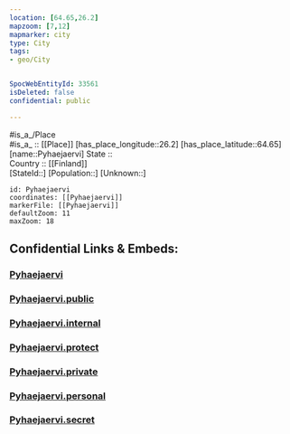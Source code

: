 ```yaml
---
location: [64.65,26.2] 
mapzoom: [7,12] 
mapmarker: city 
type: City
tags:
- geo/City


SpocWebEntityId: 33561
isDeleted: false
confidential: public

---
```

#is_a_/Place  
#is_a_ :: [[Place]] 
[has_place_longitude::26.2] 
[has_place_latitude::64.65] 
[name::Pyhaejaervi] 
State ::  
Country :: [[Finland]]  
[StateId::] 
[Population::] 
[Unknown::] 


```leaflet
id: Pyhaejaervi
coordinates: [[Pyhaejaervi]] 
markerFile: [[Pyhaejaervi]] 
defaultZoom: 11 
maxZoom: 18
```


## Confidential Links & Embeds: 

### [Pyhaejaervi](/_Standards/Earth/Continent/Europe/Europe~North/Finland/Provinces~Finland/Oulu/counties~Oulu/Ostrobothnia~North/City/Pyhaejaervi.md) 

### [Pyhaejaervi.public](/_public/Earth/Continent/Europe/Europe~North/Finland/Provinces~Finland/Oulu/counties~Oulu/Ostrobothnia~North/City/Pyhaejaervi.public.md) 

### [Pyhaejaervi.internal](/_internal/Earth/Continent/Europe/Europe~North/Finland/Provinces~Finland/Oulu/counties~Oulu/Ostrobothnia~North/City/Pyhaejaervi.internal.md) 

### [Pyhaejaervi.protect](/_protect/Earth/Continent/Europe/Europe~North/Finland/Provinces~Finland/Oulu/counties~Oulu/Ostrobothnia~North/City/Pyhaejaervi.protect.md) 

### [Pyhaejaervi.private](/_private/Earth/Continent/Europe/Europe~North/Finland/Provinces~Finland/Oulu/counties~Oulu/Ostrobothnia~North/City/Pyhaejaervi.private.md) 

### [Pyhaejaervi.personal](/_personal/Earth/Continent/Europe/Europe~North/Finland/Provinces~Finland/Oulu/counties~Oulu/Ostrobothnia~North/City/Pyhaejaervi.personal.md) 

### [Pyhaejaervi.secret](/_secret/Earth/Continent/Europe/Europe~North/Finland/Provinces~Finland/Oulu/counties~Oulu/Ostrobothnia~North/City/Pyhaejaervi.secret.md)

